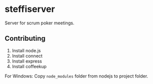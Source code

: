 steffiserver
============
Server for scrum poker meetings.

Contributing
------------
1. Install node.js
2. Install connect
3. Install express
4. Install coffeekup

For Windows:
Copy `node_modules` folder from nodejs to project folder.